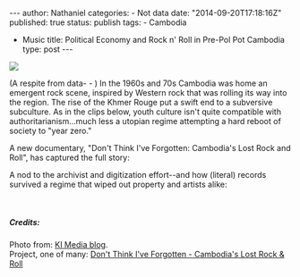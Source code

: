 --- author: Nathaniel categories: - Not data date:
"2014-09-20T17:18:16Z" published: true status: publish tags: - Cambodia
- Music title: Political Economy and Rock n' Roll in Pre-Pol Pot
Cambodia type: post ---

<div class="media image">

![](%7B%7B%20site.baseurl%20%7D%7D/assets/cambodiacov.jpg)

</div>

(A respite from data- - ) In the 1960s and 70s Cambodia was home an
emergent rock scene, inspired by Western rock that was rolling its way
into the region. The rise of the Khmer Rouge put a swift end to a
subversive subculture. As in the clips below, youth culture isn't quite
compatible with authoritarianism...much less a utopian regime attempting
a hard reboot of society to "year zero."

A new documentary, "Don't Think I've Forgotten: Cambodia's Lost Rock and
Roll", has captured the full story:

A nod to the archivist and digitization effort--and how (literal)
records survived a regime that wiped out property and artists alike:

 

##### Credits:

Photo from: [KI Media
blog](http://kimedia.wordpress.com/2012/02/19/ki-media2-ki-media-svay-muoy-mek-%E1%9E%9F%E1%9F%92%E1%9E%9C%E1%9E%B6%E1%9E%99%E1%9E%98%E1%9E%BD%E1%9E%99%E1%9E%98%E1%9F%82%E1%9E%80-an-original-recording-by-sin-sisamo-uth-and-ros-sereysothea/ "KI Media Blog.").\
Project, one of many: [Don't Think I've Forgotten - Cambodia's Lost Rock
&
Roll](http://www.dtifcambodia.com/ "Don't Think I've Forgotten - Cambodia's Lost Rock & Roll")
